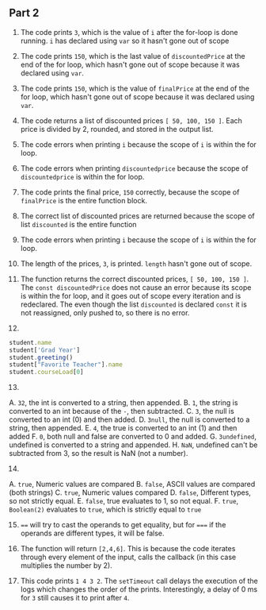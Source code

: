## Part 2
1. The code prints `3`, which is the value of `i` after the for-loop is done running. `i` has declared using `var` so it hasn't gone out of scope
2. The code prints `150`, which is the last value of `discountedPrice` at the end of the for loop, which hasn't gone out of scope because it was declared using `var`.
3. The code prints `150`, which is the value of `finalPrice` at the end of the for loop, which hasn't gone out of scope because it was declared using `var`.
4. The code returns a list of discounted prices `[ 50, 100, 150 ]`. Each price is divided by 2, rounded, and stored in the output list.
5. The code errors when printing `i` because the scope of `i` is within the for loop.
6. The code errors when printing `discountedprice` because the scope of `discountedprice` is within the for loop.
7. The code prints the final price, `150` correctly, because the scope of `finalPrice` is the entire function block.
8. The correct list of discounted prices are returned because the scope of list `discounted` is the entire function
9. The code errors when printing `i` because the scope of `i` is within the for loop.
10. The length of the prices, `3`, is printed. `length` hasn't gone out of scope.
11. The function returns the correct discounted prices, `[ 50, 100, 150 ]`. The `const discountedPrice` does not cause an error because its scope is within the for loop, and it goes out of scope every iteration and is redeclared. The even though the list `discounted` is declared `const` it is not reassigned, only pushed to, so there is no error.

12. 
```js
student.name
student['Grad Year']
student.greeting()
student["Favorite Teacher"].name
student.courseLoad[0]
```

13. 
A. `32`, the int is converted to a string, then appended.
B. `1`, the string is converted to an int because of the `-`, then subtracted.
C. `3`, the null is converted to an int (0) and then added.
D. `3null`, the null is converted to a string, then appended.
E. `4`, the true is converted to an int (1) and then added
F. `0`, both null and false are converted to 0 and added.
G. `3undefined`, undefined is converted to a string and appended.
H. `NaN`, undefined can't be subtracted from 3, so the result is NaN (not a number).

14.
A. `true`, Numeric values are compared
B. `false`, ASCII values are compared (both strings)
C. `true`, Numeric values compared
D. `false`, Different types, so not strictly equal.
E. `false`, true evaluates to 1, so not equal.
F. `true`, `Boolean(2)` evaluates to `true`, which is strictly equal to `true`

15. `==` will try to cast the operands to get equality, but for `===` if the operands are different types, it will be false.

17. The function will return `[2,4,6]`. This is because the code iterates through every element of the input, calls the callback (in this case multiplies the number by 2).

19. This code prints `1 4 3 2`. The `setTimeout` call delays the execution of the logs which changes the order of the prints. Interestingly, a delay of 0 ms for `3` still causes it to print after `4`.

